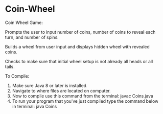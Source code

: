 # Coin-Wheel
Coin Wheel Game:

Prompts the user to input number of coins, number of coins to reveal each turn, and number of spins.  

Builds a wheel from user input and displays hidden wheel with revealed coins.  

Checks to make sure that initial wheel setup is not already all heads or all tails.

To Compile: 

1.	Make sure Java 8 or later is installed.
2.  Navigate to where files are located on computer. 
2.	Now to compile use this command from the terminal: javac Coins.java
3.	To run your program that you've just compiled type the command below in terminal: java Coins

